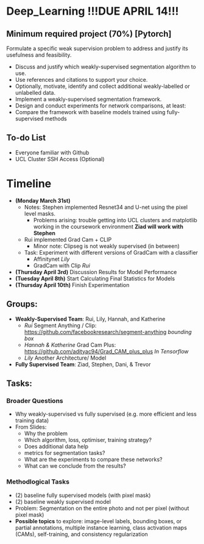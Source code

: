 # Deep_Learning !!!DUE APRIL 14!!!
## Minimum required project (70%) [Pytorch]
Formulate a specific weak supervision problem to address and justify its usefulness and feasibility.
* Discuss and justify which weakly-supervised segmentation algorithm to use.
* Use references and citations to support your choice.
* Optionally, motivate, identify and collect additional weakly-labelled or unlabelled data.
* Implement a weakly-supervised segmentation framework.
* Design and conduct experiments for network comparisons, at least:
* Compare the framework with baseline models trained using fully-supervised methods

## To-do List 
- Everyone familiar with Github
- UCL Cluster SSH Access (Optional)

# Timeline
- **(Monday March 31st)**
  - Notes: Stephen implemented Resnet34 and U-net using the pixel level masks. 
    - Problems arising: trouble getting into UCL clusters and matplotlib working in the coursework environment **Ziad will work with Stephen**
  - Rui implemented Grad Cam + CLIP 
    - Minor note: Clipseg is not weakly supervised (in between)
  - Task: Experiment with different versions of GradCam with a classifier
    - Affinitynet *Lily*
    - GradCam with Clip *Rui*
- **(Thursday April 3rd)** Discussion Results for Model Performance 
- **(Tuesday April 8th)** Start Calculating Final Statistics for Models 
- **(Thursday April 10th)** Finish Experimentation 

## Groups:
* **Weakly-Supervised Team**: Rui, Lily, Hannah, and Katherine
  * *Rui* Segment Anything / Clip: https://github.com/facebookresearch/segment-anything *bounding box* 
  * *Hannah & Katherine* Grad Cam Plus: https://github.com/adityac94/Grad_CAM_plus_plus *In Tensorflow*
  * *Lily* Another Architecture/ Model 
* **Fully Supervised Team**: Ziad, Stephen, Dani, & Trevor 

## Tasks:
### Broader Questions
* Why weakly-supervised vs fully supervised (e.g. more efficient and less training data)
* From Slides:
  * Why the problem
  * Which algorithm, loss, optimiser, training strategy?
  * Does additional data help
  * metrics for segmentation tasks?
  * What are the experiments to compare these networks?
  * What can we conclude from the results?
### Methodlogical Tasks 
* (2) baseline fully supervised models (with pixel mask) 
* (2) baseline weakly supervised model
* Problem: Segmentation on the entire photo and not per pixel (without pixel mask)
* **Possible topics** to explore: image-level labels, bounding boxes, or partial annotations, multiple instance learning, class activation maps (CAMs), self-training, and consistency regularization
